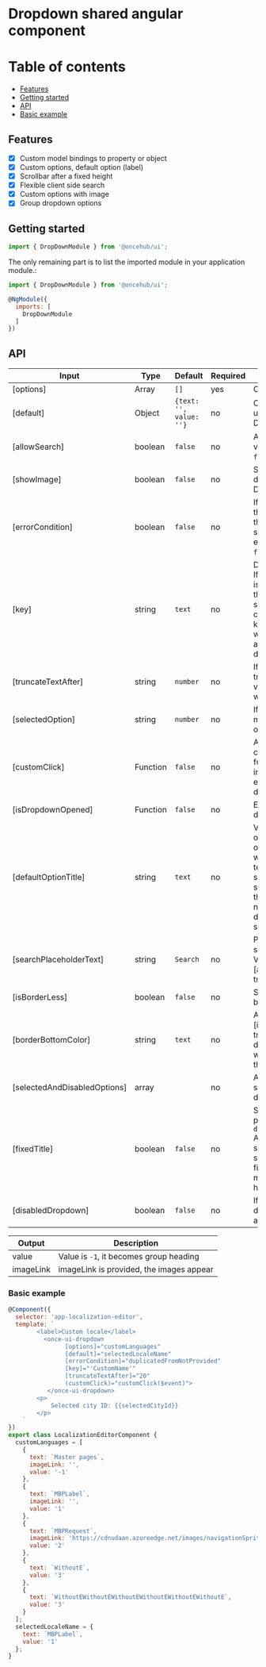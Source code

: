 # Dropdown shared angular component

# Table of contents

- [Features](#features)
- [Getting started](#getting-started)
- [API](#api)
- [Basic example](#basic-example)

## Features

- [x] Custom model bindings to property or object
- [x] Custom options, default option (label)
- [x] Scrollbar after a fixed height
- [x] Flexible client side search
- [x] Custom options with image
- [x] Group dropdown options

## Getting started

```js
import { DropDownModule } from '@oncehub/ui';
```

The only remaining part is to list the imported module in your application module.:

```js
import { DropDownModule } from '@oncehub/ui';

@NgModule({
  imports: [
    DropDownModule
  ]
})
```

## API

| Input                        | Type            | Default                 | Required | Description                                                                                                                                                                                                          |
| ---------------------------- | --------------- | ----------------------- | -------- | -------------------------------------------------------------------------------------------------------------------------------------------------------------------------------------------------------------------- |
| [options]                    | Array<NgOption> | `[]`                    | yes      | Options array                                                                                                                                                                                                        |
| [default]                    | Object          | `{text: '', value: ''}` | no       | Object property to use for label. Default `label`.                                                                                                                                                                   |
| [allowSearch]                | boolean         | `false`                 | no       | Allow to search value. Default `false`.                                                                                                                                                                              |
| [showImage]                  | boolean         | `false`                 | no       | Show image in dropdown option. Default `false`.                                                                                                                                                                      |
| [errorCondition]             | boolean         | `false`                 | no       | If form control and there is any error, the drop down is sorrounded by error class. Default `false`.                                                                                                                 |
| [key]                        | string          | `text`                  | no       | Default key is ‘text’. If the default value is changed other then ‘text’, then we should have that changed value of key in the object as well to get the appropriate dropdown list.                                  |
| [truncateTextAfter]          | string          | `number`                | no       | If non-zero then truncate the option value and suffix it with three dots (...).                                                                                                                                      |
| [selectedOption]             | string          | `number`                | no       | If non-zero then makes a particular option selected.                                                                                                                                                                 |
| [customClick]                | Function        | `false`                 | no       | Allow to create custom click function that is invoked onChange event of drop down.                                                                                                                                   |
| [isDropdownOpened]           | Function        | `false`                 | no       | Event emits when dd is opened.                                                                                                                                                                                       |
| [defaultOptionTitle]         | string          | `text`                  | no       | Value to show in dd option if it has no options present or when only fixed text needed to be shown([fixedTitle] should be `true` for this). If attribute is not defined, it will display ‘Please select’ by default. |
| [searchPlaceholderText]      | string          | `Search`                | no       | Placeholder for search input field. Visible, only if [allowSearch] is true.                                                                                                                                          |
| [isBorderLess]               | boolean         | `false`                 | no       | Set left/top/right border to none.                                                                                                                                                                                   |
| [borderBottomColor]          | string          | `text`                  | no       | Application only if [isBorderLess] is true. It will be displayed on click with 2px border at the bottom.                                                                                                             |
| [selectedAndDisabledOptions] | array           |                         | no       | Array of pre-selected and disabled options.                                                                                                                                                                          |
| [fixedTitle]                 | boolean         | `false`                 | no       | Set fixed text value passed with `defaultOptionTitle` API in place where selected option is shown, this will be fixed text no matters what user have selected.                                                       |
| [disabledDropdown]           | boolean         | `false`                 | no       | If true disables dropdown with no actions.                                                                                                                                                                           |

| Output    | Description                              |
| --------- | ---------------------------------------- |
| value     | Value is `-1`, it becomes group heading  |
| imageLink | imageLink is provided, the images appear |

### Basic example

```js
@Component({
  selector: 'app-localization-editor',
  template: `
        <label>Custom locale</label>
          <once-ui-dropdown
                [options]="customLanguages"
                [default]="selectedLocaleName"
                [errorCondition]="duplicatedFromNotProvided"
                [key]="'CustomName'"
                [truncateTextAfter]="20"
                (customClick)="customClick($event)">
           </once-ui-dropdown>
        <p>
            Selected city ID: {{selectedCityId}}
        </p>
    `
})
export class LocalizationEditorComponent {
  customLanguages = [
    {
      text: `Master pages`,
      imageLink: '',
      value: '-1'
    },
    {
      text: `MBPLabel`,
      imageLink: '',
      value: '1'
    },
    {
      text: `MBPRequest`,
      imageLink: 'https://cdnudaan.azureedge.net/images/navigationSprite.png',
      value: '2'
    },
    {
      text: `WithoutE`,
      value: '3'
    },
    {
      text: `WithoutEWithoutEWithoutEWithoutEWithoutEWithoutE`,
      value: '3'
    }
  ];
  selectedLocaleName = {
    text: `MBPLabel`,
    value: '1'
  };
}
```
